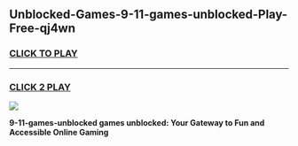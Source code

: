 
## Unblocked-Games-9-11-games-unblocked-Play-Free-qj4wn
<h3>
<a href="https://premium76.site?title=9-11-games-unblocked&ref=23A">CLICK TO PLAY</a></h3>
<hr>

<h3>
<a href="https://premium76.site?title=9-11-games-unblocked&ref=23A">CLICK 2 PLAY</a>
  
</h3>

<a href="https://premium76.site?title=9-11-games-unblocked&ref=23A"><img src="https://clearcache.store/games.png"></a>


**9-11-games-unblocked games unblocked: Your Gateway to Fun and Accessible Online Gaming**
